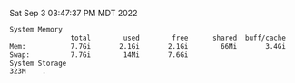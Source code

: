 Sat Sep  3 03:47:37 PM MDT 2022
```bash
System Memory
               total        used        free      shared  buff/cache   available
Mem:           7.7Gi       2.1Gi       2.1Gi        66Mi       3.4Gi       5.0Gi
Swap:          7.7Gi        14Mi       7.6Gi
System Storage
323M	.
```
```bash
